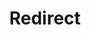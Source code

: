 ﻿---
layout: src/layouts/Redirect.astro
title: Redirect
redirect: https://octopus.com/docs/deployments/databases/common-patterns
pubDate:  2023-01-01
navSearch: false
navSitemap: false
navMenu: false
---
